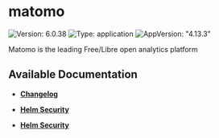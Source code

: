 # matomo

![Version: 6.0.38](https://img.shields.io/badge/Version-6.0.38-informational?style=flat-square) ![Type: application](https://img.shields.io/badge/Type-application-informational?style=flat-square) ![AppVersion: "4.13.3"](https://img.shields.io/badge/AppVersion-"4.13.3"-informational?style=flat-square)

Matomo is the leading Free/Libre open analytics platform

## Available Documentation

- [**Changelog**](CHANGELOG)

- [**Helm Security**](container-security)

- [**Helm Security**](helm-security)


